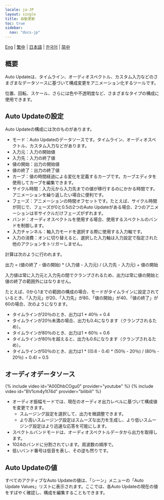 ```yaml
---
locale: ja-JP
layout: single
title: 自動更新
toc: true
sidebar:
  nav: "docs-jp"
---
```

[Eng](/dancexr/features/autoupdate) | [繁中](/tw/dancexr/features/autoupdate) | [日本語](/jp/dancexr/features/autoupdate) | [한국어](/kr/dancexr/features/autoupdate) | [简中](/zh/dancexr/features/autoupdate)


## 概要
Auto Updateは、タイムライン、オーディオスペクトル、カスタム入力などのさまざまなデータソースに基づいて構成変更をアニメーション化するツールです。

位置、回転、スケール、さらには色や不透明度など、さまざまなタイプの構成に使用できます。

## Auto Updateの設定
Auto Updateの構成には次のものがあります。
* モード：Auto Updateのデータソースです。タイムライン、オーディオスペクトル、カスタム入力などがあります。
* 入力元：入力の開始値
* 入力先：入力の終了値
* 値の開始：出力の開始値
* 値の終了：出力の終了値
* カーブ：値の時間経過による変化を定義するカーブです。カーブエディタを使用してカーブを編集できます。
* サイクル時間：入力元から入力先までの値が移行するのにかかる時間です。アニメーションを繰り返したい場合に便利です。
* フェーズ：アニメーションの時間オフセットです。たとえば、サイクル時間が同じで、フェーズが0と0.5の2つのAuto Updateがある場合、2つのアニメーションは半サイクルだけフェーズがずれます。
* バンド：オーディオスペクトルを使用する場合、使用するスペクトルのバンドを制御します。
* 入力チャンネル：軸入力モードを選択する際に使用する入力軸です。
* 入力の消費：オンに切り替えると、選択した入力軸は入力設定で指定された他のアクションをトリガーしません。

計算は次のように行われます。

出力 = (値の終了 - 値の開始) * (入力値 - 入力元) / (入力先 - 入力元) + 値の開始

入力値は常に入力元と入力先の間でクランプされるため、出力は常に値の開始と値の終了の範囲外にはなりません。

たとえば、0から1までの範囲の構成の場合、モードがタイムラインに設定されているとき、「入力元」が20、「入力先」が80、「値の開始」が40、「値の終了」が60の場合、次のようになります。
* タイムラインが20％のとき、出力は1 * 40％ = 0.4
* タイムラインが20％未満の場合、出力も0.4になります（クランプされるため）。
* タイムラインが80％のとき、出力は1 * 60％ = 0.6
* タイムラインが80％を超えると、出力も0.6になります（クランプされるため）。
* タイムラインが50％のとき、出力は1 * ((0.6 - 0.4) * (50％ - 20％) / (80％ - 20％) + 0.4) = 0.5

## オーディオデータソース
{% include video id="A00DhbCOgu0" provider="youtube" %}
{% include video id="BV1cm4y1t74d" provider="bilibili" %}

* オーディオ振幅モードでは、現在のオーディオ出力レベルに基づいて構成値を変更できます。
    * スムージング設定を選択して、出力を微調整できます。
    * より高いスムージング設定はスムーズな出力を生成し、より低いスムージング設定はより迅速な応答を可能にします。
* スペクトルバンドモードは、オーディオスペクトルデータから出力を取得します。
* 1024のバンドに分割されています。周波数の順序で。
* 低いバンド番号は低音を表し、その逆も然りです。

## Auto Updateの値
すべてのアクティブなAuto Updateの値は、「シーン」メニューの「Auto Update Values」リストに表示されます。ここでは、各Auto Updateの現在の値をすばやく確認し、構成を編集することもできます。